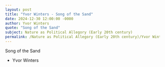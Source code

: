 ```yaml
---
layout: post
title: "Yvor Winters - Song of the Sand"
date: 2024-12-30 12:00:00 -0000
author: Yvor Winters
quote: "Song of the Sand"
subject: Nature as Political Allegory (Early 20th century)
permalink: /Nature as Political Allegory (Early 20th century)/Yvor Winters/Yvor Winters - Song of the Sand
---
```


Song of the Sand

- Yvor Winters
